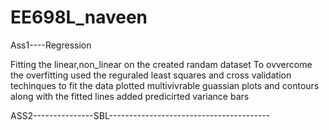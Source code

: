 # EE698L_naveen

Ass1----Regression

Fitting the linear,non_linear on the created randam dataset
To ovvercome the overfitting used the reguraled least squares and cross validation techinques to fit the data
plotted multivivrable guassian plots and contours
along with the fitted lines added predicirted variance bars

ASS2---------------SBL----------------------------------------
